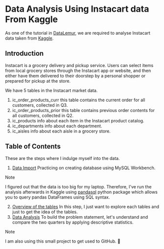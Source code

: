 # Data Analysis Using Instacart data From Kaggle
As one of the tutorial in [DataLemur](https://datalemur.com/sql-tutorial/instacart-sql-data-analytics-case-study), we are required to analyse Instacart data taken from [Kaggle](https://www.kaggle.com/competitions/instacart-market-basket-analysis/data).

## Introduction
Instacart is a grocery delivery and pickup service. Users can select items from local grocery stores through the Instacart app or website, and then either have them delivered to their doorstep by a personal shopper or prepared for pickup at the store.

We have 5 tables in the Instacart market data.
1. ic_order_products_curr
   this table contains the current order for all customers, collected in Q3.
3. ic_order_products_prior
   this table contains previous order contents for all customers, collected in Q2.
4. ic_products
   info about each item in the Instacart product catalog.
5. ic_departments
   info about each department.
6. ic_aisles
   info about each aisle in a grocery store.

## Table of Contents
These are the steps where I indulge myself into the data.

1. [Data Import](queries/import-data.sql)
Practicing on creating database using MySQL Workbench.
>[!NOTE]
>I figured out that the data is too big for my laptop. Therefore, I've run the analysis afterwards in Kaggle using [pandasql](https://pypi.org/project/pandasql/) python package which allows you to query pandas DataFrames using SQL syntax.
2. [Overview of the tables](queries/exploring.sql)
In this step, I just want to explore each tables and just to get the idea of the tables.
3. [Data Analysis](analysis.md)
To build the problem statement, let's understand and compare the two quarters by applying descriptive statistics.



>[!NOTE]
>I am also using this small project to get used to GitHub. :monocle_face:
